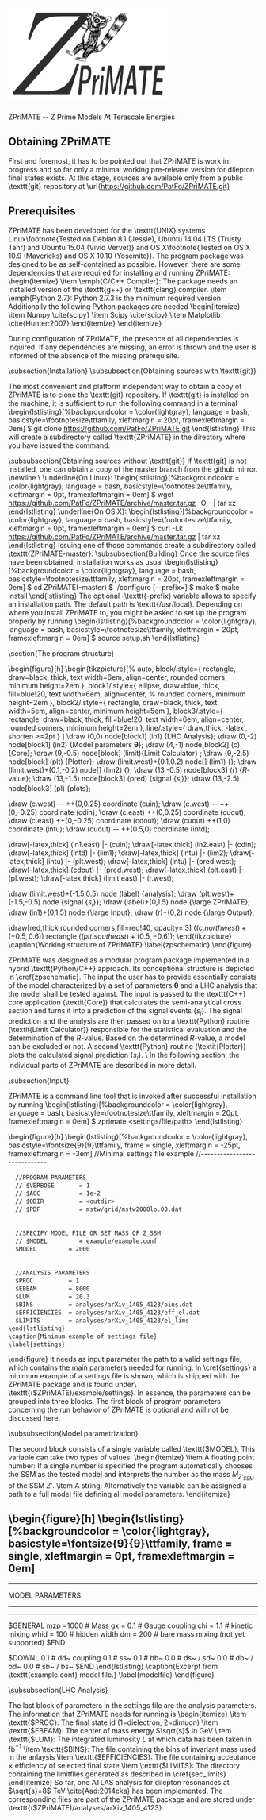 # <img src=icons/logotype.png width=325 height=187 /> 

ZPriMATE -- Z Prime Models At Terascale Energies


Obtaining ZPriMATE
-----------------------

First and foremost, it has to be pointed out that ZPriMATE is work in progress and so far only a minimal working 
pre-release version for dilepton final states exists. At this stage, sources are available only from a public 
\texttt{git} 
repository at \url{https://github.com/PatFo/ZPriMATE.git}


Prerequisites
-------------------------

ZPriMATE has been developed for the \texttt{UNIX} systems  Linux\footnote{Tested on Debian 8.1 
(Jessie), Ubuntu 14.04 LTS (Trusty Tahr) and Ubuntu 15.04 (Vivid Vervet)} and OS X\footnote{Tested on OS X 10.9 
(Mavericks) and OS X 10.10 
(Yosemite)}. The program package was designed to be as self-contained as possible. However, there are some 
dependencies 
that are required for installing and running ZPriMATE:
\begin{itemize}
 \item \emph{C/C++ Compiler}: The package needs an installed version of the \texttt{g++} or \texttt{clang} compiler.
 \item \emph{Python 2.7}: Python 2.7.3 is the minimum required version.  Additionally the following Python packages are 
needed
\begin{itemize}
 \item Numpy \cite{scipy}
 \item Scipy \cite{scipy}
 \item Matplotlib  \cite{Hunter:2007}
\end{itemize}
\end{itemize}

During configuration of ZPriMATE, the presence of all dependencies is inquired. If 
any dependencies are missing, an error is thrown and the user is informed of the absence of the  missing prerequisite.

\subsection{Installation}
\subsubsection{Obtaining sources with \texttt{git}}

The most convenient and platform independent way to obtain a copy of ZPriMATE is to clone the \texttt{git} repository. 
If \texttt{git} is installed on the machine, it is sufficient to run the following command in a terminal
\begin{lstlisting}[%backgroundcolor = \color{lightgray},
		  language = bash,
		  basicstyle=\footnotesize\ttfamily,
		  xleftmargin = 20pt,
		  framexleftmargin = 0em]
$ git clone https://github.com/PatFo/ZPriMATE.git
\end{lstlisting}
This will create a subdirectory called \texttt{ZPriMATE} in the directory where you have issued the command. 

\subsubsection{Obtaining sources without \texttt{git}}
If \texttt{git} is not installed, one can obtain a copy of the master branch from the github mirror.
\newline
\\ \underline{On Linux}:
\begin{lstlisting}[%backgroundcolor = \color{lightgray},
		  language = bash,
		  basicstyle=\footnotesize\ttfamily,
		  xleftmargin = 0pt,
		  framexleftmargin = 0em]
$ wget https://github.com/PatFo/ZPriMATE/archive/master.tar.gz -O - | tar xz
\end{lstlisting}
\underline{On OS X}:
\begin{lstlisting}[%backgroundcolor = \color{lightgray},
		  language = bash,
		  basicstyle=\footnotesize\ttfamily,
		  xleftmargin = 0pt,
		  framexleftmargin = 0em]
$ curl -Lk https://github.com/PatFo/ZPriMATE/archive/master.tar.gz | tar xz
\end{lstlisting}
Issuing one of those commands create a subdirectory called \texttt{ZPriMATE-master}. 
\subsubsection{Building}
Once the source files have been obtained, installation works  as usual
    \begin{lstlisting}[%backgroundcolor = \color{lightgray},
		  language = bash,
		  basicstyle=\footnotesize\ttfamily,
		  xleftmargin = 20pt,
		  framexleftmargin = 0em]
$ cd ZPriMATE(-master)
$ ./configure [--prefix=<install-path>]
$ make 
$ make install
\end{lstlisting}
The optional -\texttt{-prefix} variable allows to specify an installation path. The default path is 
\texttt{/usr/local}. Depending on where you install ZPriMATE to, you might be asked to set up the program properly by 
running
    \begin{lstlisting}[%backgroundcolor = \color{lightgray},
		  language = bash,
		  basicstyle=\footnotesize\ttfamily,
		  xleftmargin = 20pt,
		  framexleftmargin = 0em]
$ source setup.sh
\end{lstlisting}

\section{The program structure}

\begin{figure}[h]
\begin{tikzpicture}[%
  auto,
  block/.style={
    rectangle,
    draw=black,
    thick,
    text width=6em,
    align=center,
    rounded corners,
    minimum height=2em
  },
  block1/.style={
    ellipse,
    draw=blue,
    thick,
    fill=blue!20,
    text width=6em,
    align=center,
%     rounded corners,
    minimum height=2em
  },
  block2/.style={
    rectangle,
    draw=black,
    thick,
    text width=5em,
    align=center,
    minimum height=5em
  },
  block3/.style={
    rectangle,
    draw=black,
    thick,
    fill=blue!20,
    text width=6em,
    align=center,
    rounded corners,
    minimum height=2em
  },
  line/.style={
    draw,thick,
    -latex',
    shorten >=2pt
  }
]
\draw (0,0) node[block1] (in1) {LHC Analysis};
\draw (0,-2) node[block1] (in2) {Model parameters $\boldsymbol\theta$};
\draw (4,-1) node[block2] (c) {Core};
\draw (9,-0.5) node[block] (limit){Limit Calculator} ;
\draw (9,-2.5) node[block] (plt) {Plotter};
\draw (limit.west)+(0.1,0.2) node[] (lim1) {};
\draw (limit.west)+(0.1,-0.2) node[] (lim2) {};
\draw (13,-0.5) node[block3] (r) {$R$-value};
\draw (13,-1.5) node[block3] (pred) {signal $\{s_i\}$};
\draw (13,-2.5) node[block3] (pl) {plots};

\draw (c.west) -- ++(0,0.25) coordinate (cuin);
\draw (c.west) -- ++(0,-0.25) coordinate (cdin);
\draw (c.east)  ++(0,0.25) coordinate (cuout);
\draw (c.east)  ++(0,-0.25) coordinate (cdout);
\draw (cuout)  ++(1,0) coordinate (intu);
\draw (cuout) -- ++(0.5,0) coordinate (intd);

\draw[-latex,thick] (in1.east) |- (cuin);
\draw[-latex,thick] (in2.east) |- (cdin);
\draw[-latex,thick] (intd) |- (lim1);
\draw[-latex,thick] (intu) |- (lim2);
\draw[-latex,thick] (intu) |- (plt.west);
\draw[-latex,thick] (intu) |- (pred.west);
\draw[-latex,thick] (cdout) |- (pred.west);
\draw[-latex,thick] (plt.east) |- (pl.west);
\draw[-latex,thick] (limit.east) |- (r.west);

\draw  (limit.west)+(-1.5,0.5) node (label) {analysis};
\draw  (plt.west)+(-1.5,-0.5) node {signal $\{s_i\}$};
\draw  (label)+(0,1.5) node {\large ZPriMATE};
\draw  (in1)+(0,1.5) node {\large Input};
\draw  (r)+(0,2) node {\large Output};

\draw[red,thick,rounded corners,fill=red!40, opacity=.3] ($(c.north west)+(-0.5,0.6)$)  rectangle ($(plt.south 
east)+(0.5,-0.6)$);
\end{tikzpicture}
\caption{Working structure of ZPriMATE}
\label{zpschematic}
\end{figure}

ZPriMATE was designed as a modular program package implemented in a hybrid \texttt{Python/C++} approach. Its 
conceptional structure is depicted in \cref{zpschematic}. The input the user has to provide essentially consists
of the model characterized by a set of parameters $\boldsymbol\theta$ and a LHC analysis that the model shall be tested 
against. The input is passed to the  \texttt{C++} core application (\textit{Core}) that calculates the semi-analytical 
cross section and turns it into a prediction of the signal events $\{s_i\}$. The signal prediction and the analysis are 
then passed on to a \texttt{Python} routine  (\textit{Limit Calculator}) responsible for the statistical evaluation and 
the determination of the $R$-value. Based on the determined $R$-value, a model can be excluded or not. 
A second \texttt{Python} routine  (\textit{Plotter})  plots the  calculated signal prediction $\{s_i\}$. \\
In the following section, the individual parts of ZPriMATE are described in more detail.


\subsection{Input}

ZPriMATE is a command line tool that is invoked after successful installation  by running 
\begin{lstlisting}[%backgroundcolor = \color{lightgray},
	      language = bash,
	      basicstyle=\footnotesize\ttfamily,
	      xleftmargin = 20pt,
	      framexleftmargin = 0em]
$ zprimate <settings/file/path>
\end{lstlisting}

\begin{figure}[h]
     \begin{lstlisting}[%backgroundcolor = \color{lightgray},
		      basicstyle=\fontsize{9}{9}\ttfamily,
		      frame = single,
		      xleftmargin = -25pt,
		      framexleftmargin = -3em]
      //Minimal settings file example
      //-----------------------------

      //PROGRAM PARAMETERS
      // $VERBOSE       = 1
      // $ACC           = 1e-2
      // $ODIR          = <outdir>
      // $PDF           = mstw/grid/mstw2008lo.00.dat


      //SPECIFY MODEL FILE OR SET MASS OF Z_SSM
      // $MODEL         = example/example.conf
      $MODEL         = 2000


      //ANALYSIS PARAMETERS
      $PROC          = 1
      $EBEAM         = 8000
      $LUM           = 20.3  
      $BINS          = analyses/arXiv_1405_4123/bins.dat
      $EFFICIENCIES  = analyses/arXiv_1405_4123/eff_el.dat
      $LIMITS        = analyses/arXiv_1405_4123/el_lims
    \end{lstlisting}
    \caption{Minimum example of settings file}
    \label{settings}
\end{figure}
It needs as input parameter the path to a valid settings file, which contains the main parameters needed for running. In 
\cref{settings} a minimum example of a settings file is shown, which is shipped with the ZPriMATE package and is 
found under\\
\texttt{(\$ZPriMATE)/example/settings}. In essence, the parameters can be grouped into three blocks. The first block 
of program parameters  concerning the 
run behavior of ZPriMATE is optional and will not be discussed here.

\subsubsection{Model parametrization}
 
 The second block consists of a single variable called \texttt{\$MODEL}. This variable can take two types of values:
 \begin{itemize}
  \item A floating point number: If a single number is specified the program automatically chooses the SSM as the 
tested model and interprets the number as the mass $M_{Z'_{SSM}}$ of the SSM $Z'$. 
\item A string: Alternatively the variable can be assigned a path to a full model file defining all model parameters.
 \end{itemize}



\begin{figure}[h]
\begin{lstlisting}[%backgroundcolor = \color{lightgray},
		  basicstyle=\fontsize{9}{9}\ttfamily,
		  frame = single,
		  xleftmargin = 0pt,
		  framexleftmargin = 0em]
---------------------------------------
---------------------------------------

MODEL PARAMETERS:

---------------------------------------
---------------------------------------

$GENERAL
mzp =1000 # Mass 
gx = 0.1 # Gauge coupling
chi = 1.1 # kinetic mixing
whid = 100 # hidden width
dm = 200 # bare mass mixing (not yet supported)
$END

$DOWNL
0.1 # dd~ coupling
0.1 # ss~
0.1 # bb~
0.0 # ds~ / sd~
0.0 # db~ / bd~
0.0 # sb~ / bs~
$END
\end{lstlisting}
  \caption{Excerpt from \texttt{example.conf} model file.}
  \label{modelfile}
\end{figure}


\subsubsection{LHC Analysis}

The last block of parameters in the settings file are the analysis parameters. The information that ZPriMATE needs for 
running is
\begin{itemize}
 \item \texttt{\$PROC}: The final state id (1=dielectron, 2=dimuon)
 \item \texttt{\$EBEAM}: The center of mass energy $\sqrt{s}$ in GeV
 \item \texttt{\$LUM}: The integrated luminosity $L$ at which data has been taken in fb$^{-1}$
 \item \texttt{\$BINS}: The file containing the bins of invariant mass used in the anlaysis
 \item \texttt{\$EFFICIENCIES}: The file containing acceptance $\times$ efficiency of selected final state
 \item \texttt{\$LIMITS}: The directory containing the limitfiles generated as described in \cref{sec_limits}
\end{itemize}
So far, one ATLAS analysis for 
dilepton resonances at $\sqrt{s}=8$ TeV \cite{Aad:2014cka} has been implemented. The corresponding files are part of 
the ZPriMATE package and are stored under \texttt{(\$ZPriMATE)/analyses/arXiv\_1405\_4123}. 
